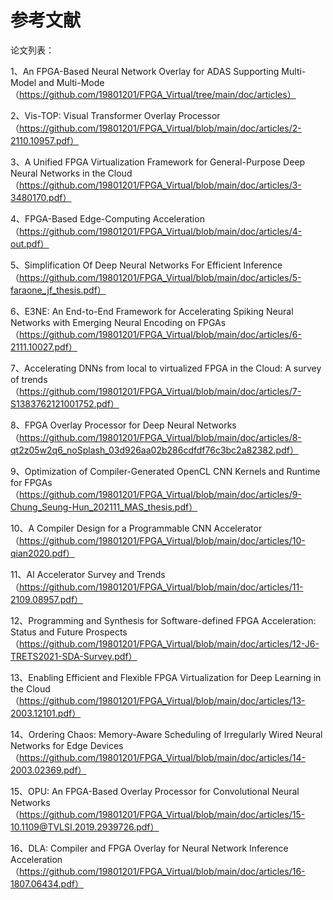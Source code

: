  #  参考文献
 论文列表：

1、An FPGA-Based Neural Network Overlay for ADAS Supporting Multi-Model and Multi-Mode
（https://github.com/19801201/FPGA_Virtual/tree/main/doc/articles）

2、Vis-TOP: Visual Transformer Overlay Processor
 （https://github.com/19801201/FPGA_Virtual/blob/main/doc/articles/2-2110.10957.pdf）
 
 
3、A Unified FPGA Virtualization Framework for General-Purpose Deep Neural Networks in the Cloud
（https://github.com/19801201/FPGA_Virtual/blob/main/doc/articles/3-3480170.pdf）

4、FPGA-Based Edge-Computing Acceleration
（https://github.com/19801201/FPGA_Virtual/blob/main/doc/articles/4-out.pdf）
   
5、Simplification Of Deep Neural Networks For Efficient Inference
 （https://github.com/19801201/FPGA_Virtual/blob/main/doc/articles/5-faraone_jf_thesis.pdf）
 
6、E3NE: An End-to-End Framework for Accelerating Spiking Neural Networks with Emerging Neural Encoding on FPGAs
（https://github.com/19801201/FPGA_Virtual/blob/main/doc/articles/6-2111.10027.pdf）

7、Accelerating DNNs from local to virtualized FPGA in the Cloud: A survey of trends
（https://github.com/19801201/FPGA_Virtual/blob/main/doc/articles/7-S1383762121001752.pdf）

8、FPGA Overlay Processor for Deep Neural Networks
（https://github.com/19801201/FPGA_Virtual/blob/main/doc/articles/8-qt2z05w2q6_noSplash_03d926aa02b286cdfdf76c3bc2a82382.pdf）

9、Optimization of Compiler-Generated OpenCL CNN Kernels and Runtime for FPGAs
（https://github.com/19801201/FPGA_Virtual/blob/main/doc/articles/9-Chung_Seung-Hun_202111_MAS_thesis.pdf）

10、A Compiler Design for a Programmable CNN Accelerator
（https://github.com/19801201/FPGA_Virtual/blob/main/doc/articles/10-qian2020.pdf）

11、AI Accelerator Survey and Trends
（https://github.com/19801201/FPGA_Virtual/blob/main/doc/articles/11-2109.08957.pdf）

12、Programming and Synthesis for Software-defined FPGA Acceleration: Status and Future Prospects
（https://github.com/19801201/FPGA_Virtual/blob/main/doc/articles/12-J6-TRETS2021-SDA-Survey.pdf）

13、Enabling Efficient and Flexible FPGA Virtualization for Deep Learning in the Cloud
（https://github.com/19801201/FPGA_Virtual/blob/main/doc/articles/13-2003.12101.pdf）

14、Ordering Chaos: Memory-Aware Scheduling of Irregularly Wired Neural Networks for Edge Devices
（https://github.com/19801201/FPGA_Virtual/blob/main/doc/articles/14-2003.02369.pdf）

15、OPU: An FPGA-Based Overlay Processor for Convolutional Neural Networks
（https://github.com/19801201/FPGA_Virtual/blob/main/doc/articles/15-10.1109@TVLSI.2019.2939726.pdf）

16、DLA: Compiler and FPGA Overlay for Neural Network Inference Acceleration
（https://github.com/19801201/FPGA_Virtual/blob/main/doc/articles/16-1807.06434.pdf）


